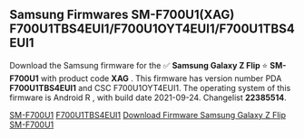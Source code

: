 <h2>Samsung Firmwares SM-F700U1(XAG) F700U1TBS4EUI1/F700U1OYT4EUI1/F700U1TBS4EUI1</h2>
Download the Samsung firmware for the ✅ <strong>Samsung Galaxy Z Flip </strong> ⭐ <strong>SM-F700U1</strong> with product code <strong>XAG</strong> . This firmware has version number PDA <strong>F700U1TBS4EUI1</strong> and CSC F700U1OYT4EUI1. The operating system of this firmware is Android R , with build date 2021-09-24. Changelist <strong>22385514</strong>.


[SM-F700U1](https://samfirm.shop/samsung/model/SM-F700U1)
[F700U1TBS4EUI1](https://samfirm.shop/samsung/pda/F700U1TBS4EUI1)
[Download Firmware Samsung Galaxy Z Flip SM-F700U1](https://samfirm.shop/samsung/firmware/459383)
